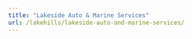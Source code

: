 ```yaml
---
title: "Lakeside Auto & Marine Services"
url: /lakehills/lakeside-auto-and-marine-services/
---
```

